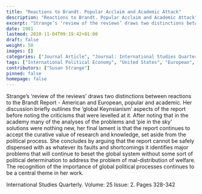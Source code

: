 ```yaml
---
title: "Reactions to Brandt. Popular Acclaim and Academic Attack"
description: "Reactions to Brandt. Popular Acclaim and Academic Attack"
excerpt: "Strange’s ‘review of the reviews’ draws two distinctions between reactions to the Brandt Report - American and European, popular and academic. Her discussion briefly outlines the ‘global Keynsianism’ aspects of the report before noting the criticisms that were levelled at it. After noting that in the academy many of the analyses of the problems and ‘pie in the sky’ solutions were nothing new, her final lament is that the report continues to accept the curative value of research and knowledge, set aside from the political process. She concludes by arguing that the report cannot be safely dispensed with as whatever its faults and shortcomings it identifies major problems that will continue to beset the global system without some sort of political determination to address the problem of mal-distribution of welfare. The recognition of the importance of global political processes continues to be a central theme in her work."
date: 1981
lastmod: 2020-11-04T09:19:42+01:00
draft: false
weight: 50
images: []
categories: ["Journal Article", "Journal: International Studies Quarterly", "Publisher: Oxford University Press"]
tags: ["International Political Economy", "United States", "European", "Welfare", "Keynsianism"]
contributors: ["Susan Strange"]
pinned: false
homepage: false
---
```


Strange’s ‘review of the reviews’ draws two distinctions between reactions to the Brandt Report - American and European, popular and academic. Her discussion briefly outlines the ‘global Keynsianism’ aspects of the report before noting the criticisms that were levelled at it. After noting that in the academy many of the analyses of the problems and ‘pie in the sky’ solutions were nothing new, her final lament is that the report continues to accept the curative value of research and knowledge, set aside from the political process. She concludes by arguing that the report cannot be safely dispensed with as whatever its faults and shortcomings it identifies major problems that will continue to beset the global system without some sort of political determination to address the problem of mal-distribution of welfare. The recognition of the importance of global political processes continues to be a central theme in her work.

International Studies Quarterly. Volume: 25 Issue: 2. Pages 328-342
